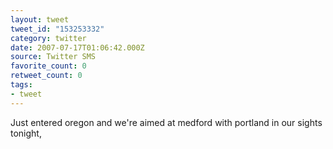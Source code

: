 ```yaml
---
layout: tweet
tweet_id: "153253332"
category: twitter
date: 2007-07-17T01:06:42.000Z
source: Twitter SMS
favorite_count: 0
retweet_count: 0
tags:
- tweet
---
```


Just entered oregon and we're aimed at medford with portland in our sights tonight,
